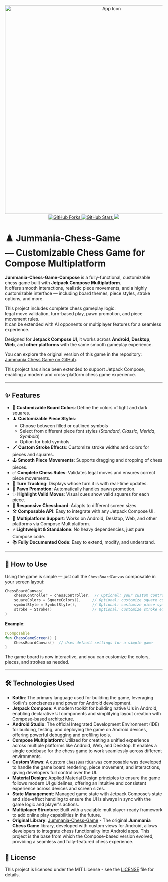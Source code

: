 <p align="center">
   <img src="https://github.com/user-attachments/assets/b17218f0-d731-4c77-afb0-90ae43cec929" alt="App Icon" width="666">
   <br>
   <a href="https://github.com/Jumman04/Jummania-Chess-Game-Compose/network/members">
   <img src="https://img.shields.io/github/forks/Jumman04/Jummania-Chess-Game-Compose" alt="GitHub Forks"/>
   </a>
   <a href="https://github.com/Jumman04/Jummania-Chess-Game-Compose/stargazers">
   <img src="https://img.shields.io/github/stars/Jumman04/Jummania-Chess-Game-Compose" alt="GitHub Stars"/>
   </a>
<img src="https://img.shields.io/github/license/Jumman04/Jummania-Chess-Game-Compose.svg?cacheBust=1" />
</p>

# ♟️ Jummania-Chess-Game<br>— Customizable Chess Game for Compose Multiplatform

**Jummania-Chess-Game-Compose** is a fully-functional, customizable chess game built with **Jetpack
Compose Multiplatform**.  
It offers smooth interactions, realistic piece movements, and a highly customizable interface —
including board themes, piece styles, stroke options, and more.

This project includes complete chess gameplay logic:  
legal move validation, turn-based play, pawn promotion, and piece movement rules.  
It can be extended with AI opponents or multiplayer features for a seamless experience.

Designed for **Jetpack Compose UI**, it works across **Android**, **Desktop**, **Web**, and **other
platforms** with the same smooth gameplay experience.

You can explore the original version of this game in the
repository: [Jummania Chess Game on GitHub](https://github.com/Jumman04/Jummania-Chess-Game).

This project has since been extended to support Jetpack Compose, enabling a modern and
cross-platform chess game experience.

---

## ✨ Features

- 🎨 **Customizable Board Colors**: Define the colors of light and dark squares.
- ♟️ **Customizable Piece Styles**:
    - Choose between filled or outlined symbols
    - Select from different piece font styles (*Standard*, *Classic*, *Merida*, *Symbola*)
    - Option for bold symbols
- 🖌️ **Custom Stroke Effects**: Customize stroke widths and colors for pieces and squares.
- 🕹️ **Smooth Piece Movements**: Supports dragging and dropping of chess pieces.
- ✅ **Complete Chess Rules**: Validates legal moves and ensures correct piece movements.
- 🔄 **Turn Tracking**: Displays whose turn it is with real-time updates.
- 📜 **Pawn Promotion**: Automatically handles pawn promotion.
- ✨ **Highlight Valid Moves**: Visual cues show valid squares for each piece.
- 📱 **Responsive Chessboard**: Adapts to different screen sizes.
- 🛠️ **Composable API**: Easy to integrate with any Jetpack Compose UI.
- 🚀 **Multiplatform Support**: Works on Android, Desktop, Web, and other platforms via Compose
  Multiplatform.
- ⚡ **Lightweight & Standalone**: No heavy dependencies, just pure Compose code.
- 📚 **Fully Documented Code**: Easy to extend, modify, and understand.

---

## 🧩 How to Use

Using the game is simple — just call the `ChessBoardCanvas` composable in your screen layout:

```kotlin
ChessBoardCanvas(
    chessController = chessController,  // Optional: your custom controller to manage the game state
    squareColors = SquareColors(),     // Optional: customize square colors
    symbolStyle = SymbolStyle(),       // Optional: customize piece symbols
    stroke = Stroke()                  // Optional: customize stroke effects
)
```

**Example**:

```kotlin
@Composable
fun ChessGameScreen() {
    ChessBoardCanvas()  // Uses default settings for a simple game
}
```

The game board is now interactive, and you can customize the colors, pieces, and strokes as needed.

---

## 🛠️ Technologies Used

- **Kotlin**: The primary language used for building the game, leveraging Kotlin's conciseness and
  power for Android development.
- **Jetpack Compose**: A modern toolkit for building native UIs in Android, enabling declarative UI
  components and simplifying layout creation with Compose-based architecture.
- **Android Studio**: The official Integrated Development Environment (IDE) for building, testing,
  and deploying the game on Android devices, offering powerful debugging and profiling tools.
- **Compose Multiplatform**: Utilized for creating a unified experience across multiple platforms
  like Android, Web, and Desktop. It enables a single codebase for the chess game to work seamlessly
  across different environments.
- **Custom Views**: A custom `ChessBoardCanvas` composable was developed to handle the game board
  rendering, piece movement, and interactions, giving developers full control over the UI.
- **Material Design**: Applied Material Design principles to ensure the game follows modern UI
  guidelines, offering an intuitive and consistent experience across devices and screen sizes.
- **State Management**: Managed game state with Jetpack Compose’s state and side-effect handling to
  ensure the UI is always in sync with the game logic and player's actions.
- **Multiplayer Structure**: Built with a scalable multiplayer-ready framework to add online play
  capabilities in the future.
- **Original Library**: [Jummania-Chess-Game](https://github.com/Jumman04/Jummania-Chess-Game) - The
  original **Jummania Chess Game** library, developed with custom views for Android, allows
  developers to integrate chess functionality into Android apps. This project is the base from which
  the Compose-based version evolved, providing a seamless and fully-featured chess experience.

## 📄 License

This project is licensed under the MIT License - see the [LICENSE](LICENSE) file for details.
